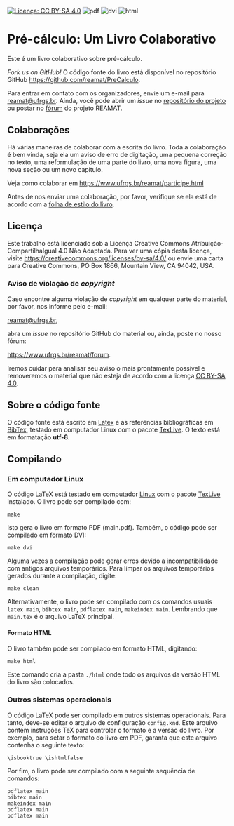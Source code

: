  [![Licença: CC BY-SA 4.0](https://img.shields.io/badge/License-CC%20BY--SA%204.0-lightgrey.svg)](https://creativecommons.org/licenses/by-sa/4.0/)
![pdf](https://github.com/he7d3r/PreCalculo/workflows/pdf/badge.svg)
![dvi](https://github.com/he7d3r/PreCalculo/workflows/dvi/badge.svg)
![html](https://github.com/he7d3r/PreCalculo/workflows/html/badge.svg)
# Pré-cálculo: Um Livro Colaborativo

Este é um livro colaborativo sobre pré-cálculo.

_Fork us on GitHub!_ O código fonte do livro está disponível no repositório GitHub <https://github.com/reamat/PreCalculo>.

Para entrar em contato com os organizadores, envie um e-mail para reamat@ufrgs.br. Ainda, você pode abrir um _issue_ no [repositório do projeto](https://github.com/reamat/PreCalculo) ou postar no [fórum](https://www.ufrgs.br/reamat/forum.html) do projeto REAMAT.

## Colaborações

Há várias maneiras de colaborar com a escrita do livro. Toda a colaboração é bem vinda, seja ela um aviso de erro de digitação, uma pequena correção no texto, uma reformulação de uma parte do livro, uma nova figura, uma nova seção ou um novo capítulo.

Veja como colaborar em <https://www.ufrgs.br/reamat/participe.html>

Antes de nos enviar uma colaboração, por favor, verifique se ela está de acordo com a [folha de estilo do livro](https://github.com/reamat/Docs/blob/master/livro/FOLHA_DE_ESTILO.md).

## Licença

Este trabalho está licenciado sob a Licença Creative Commons Atribuição-CompartilhaIgual 4.0 Não Adaptada. Para ver uma cópia desta licença, visite <https://creativecommons.org/licenses/by-sa/4.0/> ou envie uma carta para Creative Commons, PO Box 1866, Mountain View, CA 94042, USA.

### Aviso de violação de _copyright_

Caso encontre alguma violação de _copyright_ em qualquer parte do material, por favor, nos informe pelo e-mail:

reamat@ufrgs.br,

abra um _issue_ no repositório GitHub do material ou, ainda, poste no nosso fórum:

https://www.ufrgs.br/reamat/forum.

Iremos cuidar para analisar seu aviso o mais prontamente possível e removeremos o material que não esteja de acordo com a licença [CC BY-SA 4.0](https://creativecommons.org/licenses/by-sa/4.0/).


## Sobre o código fonte

O código fonte está escrito em [Latex](https://latex-project.org/) e as referências bibliográficas em [BibTex](http://www.bibtex.org/), testado em computador Linux com o pacote [TexLive](http://www.tug.org/texlive/). O texto está em formatação **utf-8**.

## Compilando

### Em computador Linux

O código LaTeX está testado em computador [Linux](https://pt.wikipedia.org/wiki/Linux) com o pacote [TexLive](https://www.tug.org/texlive/) instalado. O livro pode ser compilado com:

    make

Isto gera o livro em formato PDF (main.pdf). Também, o código pode ser compilado em formato DVI:

    make dvi

Alguma vezes a compilação pode gerar erros devido a incompatibilidade com antigos arquivos temporários. Para limpar os arquivos temporários gerados durante a compilação, digite:

    make clean

Alternativamente, o livro pode ser compilado com os comandos usuais `latex main`, `bibtex main`, `pdflatex main`, `makeindex main`. Lembrando que `main.tex` é o arquivo LaTeX principal.

#### Formato HTML

O livro também pode ser compilado em formato HTML, digitando:

    make html

Este comando cria a pasta `./html` onde todo os arquivos da versão HTML do livro são colocados.

### Outros sistemas operacionais

O código LaTeX pode ser compilado em outros sistemas operacionais. Para tanto, deve-se editar o arquivo de configuração `config.knd`. Este arquivo contém instruções TeX para controlar o formato e a versão do livro. Por exemplo, para setar o formato do livro em PDF, garanta que este arquivo contenha o seguinte texto:

    \isbooktrue \ishtmlfalse

Por fim, o livro pode ser compilado com a seguinte sequência de comandos:

    pdflatex main
    bibtex main
    makeindex main
    pdflatex main
    pdflatex main

